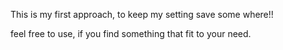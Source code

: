 This is my first approach, to keep my setting save some where!!

feel free to use, if you find something that fit to your need.
